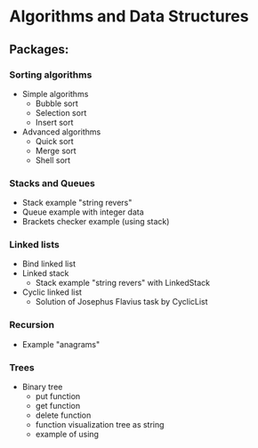 # Algorithms and Data Structures
## Packages:
### Sorting algorithms
* Simple algorithms
    * Bubble sort
    * Selection sort
    * Insert sort
* Advanced algorithms
    * Quick sort
    * Merge sort
    * Shell sort
### Stacks and Queues
* Stack example "string revers"
* Queue example with integer data
* Brackets checker example (using stack)
### Linked lists
* Bind linked list
* Linked stack
    * Stack example "string revers" with LinkedStack
* Cyclic linked list    
    * Solution of Josephus Flavius task by CyclicList
### Recursion
* Example "anagrams"  
### Trees
* Binary tree
    * put function
    * get function   
    * delete function 
    * function visualization tree as string
    * example of using  
